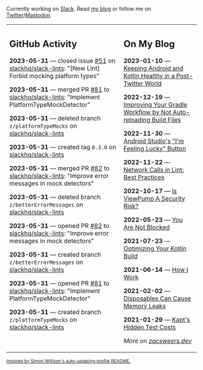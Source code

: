 Currently working on [Slack](https://slack.com/). Read [my blog](https://zacsweers.dev/) or follow me on [Twitter](https://twitter.com/ZacSweers)/[Mastodon](https://hachyderm.io/@ZacSweers).

<table><tr><td valign="top" width="60%">

## GitHub Activity
<!-- githubActivity starts -->
**2023-05-31** — closed issue [#51](https://github.com/slackhq/slack-lints/issues/51) on [slackhq/slack-lints](https://github.com/slackhq/slack-lints): "[New Lint] Forbid mocking platform types"

**2023-05-31** — merged PR [#81](https://github.com/slackhq/slack-lints/pull/81) to [slackhq/slack-lints](https://github.com/slackhq/slack-lints): "Implement PlatformTypeMockDetector"

**2023-05-31** — deleted branch `z/platformTypeMocks` on [slackhq/slack-lints](https://github.com/slackhq/slack-lints)

**2023-05-31** — created tag `0.3.0` on [slackhq/slack-lints](https://github.com/slackhq/slack-lints)

**2023-05-31** — merged PR [#82](https://github.com/slackhq/slack-lints/pull/82) to [slackhq/slack-lints](https://github.com/slackhq/slack-lints): "Improve error messages in mock detectors"

**2023-05-31** — deleted branch `z/betterErrorMessages` on [slackhq/slack-lints](https://github.com/slackhq/slack-lints)

**2023-05-31** — opened PR [#82](https://github.com/slackhq/slack-lints/pull/82) to [slackhq/slack-lints](https://github.com/slackhq/slack-lints): "Improve error messages in mock detectors"

**2023-05-31** — created branch `z/betterErrorMessages` on [slackhq/slack-lints](https://github.com/slackhq/slack-lints)

**2023-05-31** — opened PR [#81](https://github.com/slackhq/slack-lints/pull/81) to [slackhq/slack-lints](https://github.com/slackhq/slack-lints): "Implement PlatformTypeMockDetector"

**2023-05-31** — created branch `z/platformTypeMocks` on [slackhq/slack-lints](https://github.com/slackhq/slack-lints)
<!-- githubActivity ends -->
</td><td valign="top" width="40%">

## On My Blog
<!-- blog starts -->
**2023-01-10** — [Keeping Android and Kotlin Healthy in a Post-Twitter World](https://www.zacsweers.dev/keeping-android-healthy/)

**2022-12-19** — [Improving Your Gradle Workflow by Not Auto-reloading Build Files](https://www.zacsweers.dev/improving-your-workflow-by-not-auto-reloading-build-files/)

**2022-11-30** — [Android Studio's "I'm Feeling Lucky" Button](https://www.zacsweers.dev/android-studios-im-feeling-lucky-button/)

**2022-11-22** — [Network Calls in Lint: Best Practices](https://www.zacsweers.dev/network-calls-in-lint-best-practices/)

**2022-10-17** — [Is ViewPump A Security Risk?](https://www.zacsweers.dev/is-viewpump-a-security-risk/)

**2022-05-23** — [You Are Not Blocked](https://www.zacsweers.dev/you-are-not-blocked/)

**2021-07-23** — [Optimizing Your Kotlin Build](https://www.zacsweers.dev/optimizing-your-kotlin-build/)

**2021-06-14** — [How I Work](https://www.zacsweers.dev/how-i-work/)

**2021-02-02** — [Disposables Can Cause Memory Leaks](https://www.zacsweers.dev/disposables-can-cause-memory-leaks/)

**2021-01-29** — [Kapt's Hidden Test Costs](https://www.zacsweers.dev/kapts-hidden-test-costs/)
<!-- blog ends -->
_More on [zacsweers.dev](https://zacsweers.dev/)_
</td></tr></table>

<sub><a href="https://simonwillison.net/2020/Jul/10/self-updating-profile-readme/">Inspired by Simon Willison's auto-updating profile README.</a></sub>